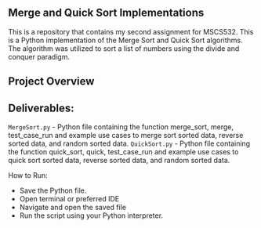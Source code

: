 ## Merge and Quick Sort Implementations
This is a repository that contains my second assignment for MSCS532. This is a Python implementation of the Merge Sort and Quick Sort algorithms. The algorithm was utilized to sort a list of numbers using the divide and conquer paradigm.

## Project Overview


## Deliverables:
``` MergeSort.py ``` - Python file containing the function merge_sort, merge, test_case_run and example use cases to merge sort sorted data, reverse sorted data, and random sorted data. 
``` QuickSort.py ``` - Python file containing the function quick_sort, quick, test_case_run and example use cases to quick sort sorted data, reverse sorted data, and random sorted data. 

How to Run:
- Save the Python file.
- Open terminal or preferred IDE
- Navigate and open the saved file
- Run the script using your Python interpreter.